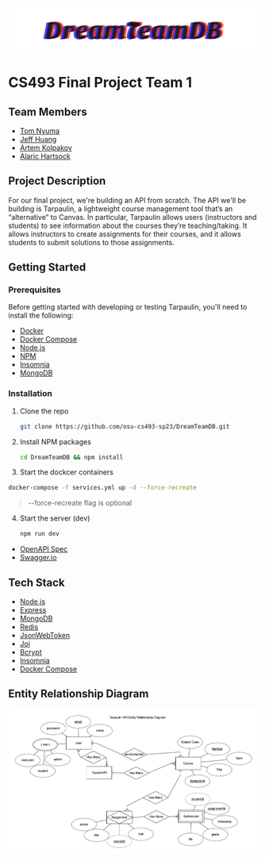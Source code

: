 <div align="center">
  <img src="./DreamTeamDB.png" alt="DreamTeamDB" width="500"/>
</div>

# CS493 Final Project Team 1

<!-- [![Open in Codespaces]()](https://classroom.github.com/open-in-codespaces?assignment_repo_id=11175781)
<a href="https://classroom.github.com/open-in-codespaces?assignment_repo_id=11175781" target="_blank"><img src="https://classroom.github.com/assets/launch-codespace-7f7980b617ed060a017424585567c406b6ee15c891e84e1186181d67ecf80aa0.svg" type="svg" alt="Open in Codespaces"/></a> -->

## Team Members

- [Tom Nyuma](@Nyumat)
- [Jeff Huang](@solderq35)
- [Artem Kolpakov](@artkolpakov)
- [Alaric Hartsock](@alarichartsock)

## Project Description

For our final project, we're building an API from scratch. The API we'll be building is Tarpaulin, a lightweight course management tool that’s an “alternative” to Canvas.  In particular, Tarpaulin allows users (instructors and students) to see information about the courses they’re teaching/taking.  It allows instructors to create assignments for their courses, and it allows students to submit solutions to those assignments.

## Getting Started

### Prerequisites

Before getting started with developing or testing Tarpaulin, you'll need to install the following:

- [Docker](https://www.docker.com/)
- [Docker Compose](https://docs.docker.com/compose/)
- [Node.js](https://nodejs.org/en/)
- [NPM](https://www.npmjs.com/)
- [Insomnia](https://insomnia.rest/)
- [MongoDB](https://www.mongodb.com/)

### Installation

1. Clone the repo

   ```sh
   git clone https://github.com/osu-cs493-sp23/DreamTeamDB.git
    ```

2. Install NPM packages

    ```sh
    cd DreamTeamDB && npm install
    ```
3. Start the dockcer containers 

  ```sh
  docker-compose -f services.yml up -d --force-recreate 
  ```
  
  > --force-recreate flag is optional

4. Start the server (dev)


    ```sh
    npm run dev 
    ```

- [OpenAPI Spec](./openapi.yaml)
- [Swagger.io](https://editor.swagger.io/)

## Tech Stack

- [Node.js](https://nodejs.org/en/)
- [Express](https://expressjs.com/)
- [MongoDB](https://www.mongodb.com/)
- [Redis](https://redis.io/)
- [JsonWebToken](https://www.npmjs.com/package/jsonwebtoken)
- [Joi](https://www.npmjs.com/package/joi)
- [Bcrypt](https://www.npmjs.com/package/bcrypt)
- [Insomnia](https://insomnia.rest/)
- [Docker Compose](https://docs.docker.com/compose/)

## Entity Relationship Diagram


![ERD](./entities.png)

